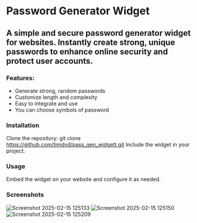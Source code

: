 # Password Generator Widget
## A simple and secure password generator widget for websites. Instantly create strong, unique passwords to enhance online security and protect user accounts.

### Features:
 - Generate strong, random passwords
 - Customize length and complexity
 - Easy to integrate and use
 - You can choose symbols of password

### Installation
Clone the repository:
git clone https://github.com/timdvd/pass_gen_widgett.git
Include the widget in your project.

### Usage
Embed the widget on your website and configure it as needed.

### Screenshots
![Screenshot 2025-02-15 125133](https://github.com/user-attachments/assets/28eaf339-6fb8-4d20-998c-fbb47f686b66)
![Screenshot 2025-02-15 125150](https://github.com/user-attachments/assets/c8a5f769-021a-427e-a3a9-83cd34c45b1c)
![Screenshot 2025-02-15 125209](https://github.com/user-attachments/assets/931f281c-464b-44a8-9eea-c2b154a9a6be)
